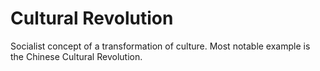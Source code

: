 # Cultural Revolution

Socialist concept of a transformation of culture. Most notable example is the Chinese Cultural Revolution.
